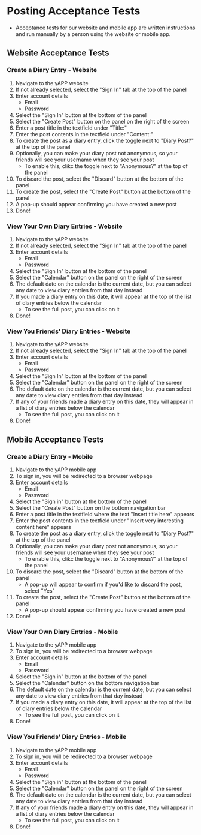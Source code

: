 # Posting Acceptance Tests
 - Acceptance tests for our website and mobile app are written instructions and run manually by a person using the website or mobile app.

## Website Acceptance Tests

### Create a Diary Entry - Website
1. Navigate to the yAPP website
2. If not already selected, select the "Sign In" tab at the top of the panel
3. Enter account details
    - Email
    - Password
4. Select the "Sign In" button at the bottom of the panel
5. Select the "Create Post" button on the panel on the right of the screen
6. Enter a post title in the textfield under "Title:"
7. Enter the post contents in the textfield under "Content:"
8. To create the post as a diary entry, click the toggle next to "Diary Post?" at the top of the panel
9. Optionally, you can make your diary post not anonymous, so your friends will see your username when they see your post
    - To enable this, clikc the toggle next to "Anonymous?" at the top of the panel
10. To discard the post, select the "Discard" button at the bottom of the panel
11. To create the post, select the "Create Post" button at the bottom of the panel
12. A pop-up should appear confirming you have created a new post
13. Done!

### View Your Own Diary Entries - Website
1. Navigate to the yAPP website
2. If not already selected, select the "Sign In" tab at the top of the panel
3. Enter account details
    - Email
    - Password
4. Select the "Sign In" button at the bottom of the panel
5. Select the "Calendar" button on the panel on the right of the screen
6. The default date on the calendar is the current date, but you can select any date to view diary entries from that day instead
7. If you made a diary entry on this date, it will appear at the top of the list of diary entries below the calendar
    - To see the full post, you can click on it
8. Done!

### View You Friends' Diary Entries - Website
1. Navigate to the yAPP website
2. If not already selected, select the "Sign In" tab at the top of the panel
3. Enter account details
    - Email
    - Password
4. Select the "Sign In" button at the bottom of the panel
5. Select the "Calendar" button on the panel on the right of the screen
6. The default date on the calendar is the current date, but you can select any date to view diary entries from that day instead
7. If any of your friends made a diary entry on this date, they will appear in a list of diary entries below the calendar
    - To see the full post, you can click on it
8. Done!

## Mobile Acceptance Tests

### Create a Diary Entry - Mobile
1. Navigate to the yAPP mobile app
2. To sign in, you will be redirected to a browser webpage
3. Enter account details
    - Email
    - Password
4. Select the "Sign in" button at the bottom of the panel
5. Select the "Create Post" button on the bottom navigation bar
6. Enter a post title in the textfield where the text "Insert title here" appears
7. Enter the post contents in the textfield under "Insert very interesting content here" appears
8. To create the post as a diary entry, click the toggle next to "Diary Post?" at the top of the panel
9. Optionally, you can make your diary post not anonymous, so your friends will see your username when they see your post
    - To enable this, clikc the toggle next to "Anonymous?" at the top of the panel
10. To discard the post, select the "Discard" button at the bottom of the panel
    - A pop-up will appear to confirm if you'd like to discard the post, select "Yes"
11. To create the post, select the "Create Post" button at the bottom of the panel
    - A pop-up should appear confirming you have created a new post
12. Done!


### View Your Own Diary Entries - Mobile
1. Navigate to the yAPP mobile app
2. To sign in, you will be redirected to a browser webpage
3. Enter account details
    - Email
    - Password
4. Select the "Sign in" button at the bottom of the panel
5. Select the "Calendar" button on the bottom navigation bar
6. The default date on the calendar is the current date, but you can select any date to view diary entries from that day instead
7. If you made a diary entry on this date, it will appear at the top of the list of diary entries below the calendar
    - To see the full post, you can click on it
8. Done!

### View You Friends' Diary Entries - Mobile
1. Navigate to the yAPP mobile app
2. To sign in, you will be redirected to a browser webpage
3. Enter account details
    - Email
    - Password
4. Select the "Sign in" button at the bottom of the panel
5. Select the "Calendar" button on the panel on the right of the screen
6. The default date on the calendar is the current date, but you can select any date to view diary entries from that day instead
7. If any of your friends made a diary entry on this date, they will appear in a list of diary entries below the calendar
    - To see the full post, you can click on it
8. Done!
